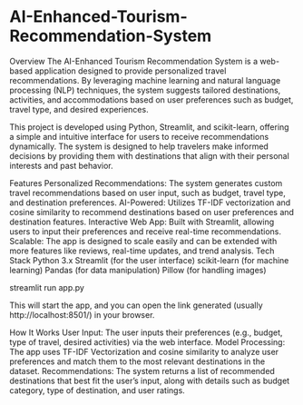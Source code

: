 # AI-Enhanced-Tourism-Recommendation-System

Overview
The AI-Enhanced Tourism Recommendation System is a web-based application designed to provide personalized travel recommendations. By leveraging machine learning and natural language processing (NLP) techniques, the system suggests tailored destinations, activities, and accommodations based on user preferences such as budget, travel type, and desired experiences.

This project is developed using Python, Streamlit, and scikit-learn, offering a simple and intuitive interface for users to receive recommendations dynamically. The system is designed to help travelers make informed decisions by providing them with destinations that align with their personal interests and past behavior.

Features
Personalized Recommendations: The system generates custom travel recommendations based on user input, such as budget, travel type, and destination preferences.
AI-Powered: Utilizes TF-IDF vectorization and cosine similarity to recommend destinations based on user preferences and destination features.
Interactive Web App: Built with Streamlit, allowing users to input their preferences and receive real-time recommendations.
Scalable: The app is designed to scale easily and can be extended with more features like reviews, real-time updates, and trend analysis.
Tech Stack
Python 3.x
Streamlit (for the user interface)
scikit-learn (for machine learning)
Pandas (for data manipulation)
Pillow (for handling images)

streamlit run app.py

This will start the app, and you can open the link generated (usually http://localhost:8501/) in your browser.

How It Works
User Input: The user inputs their preferences (e.g., budget, type of travel, desired activities) via the web interface.
Model Processing: The app uses TF-IDF Vectorization and cosine similarity to analyze user preferences and match them to the most relevant destinations in the dataset.
Recommendations: The system returns a list of recommended destinations that best fit the user’s input, along with details such as budget category, type of destination, and user ratings.
